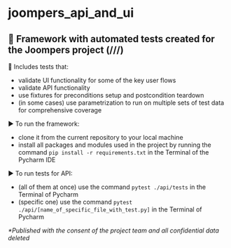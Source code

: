 # joompers_api_and_ui

## 🔸 Framework with automated tests created for the Joompers project (///)

🔸 Includes tests that:

- validate UI functionality for some of the key user flows
- validate API functionality
- use fixtures for preconditions setup and postcondition teardown
- (in some cases) use parametrization to run on multiple sets of test data for comprehensive coverage

▶️ To run the framework:
- clone it from the current repository to your local machine 
- install all packages and modules used in the project by running the command `pip install -r requirements.txt` in the Terminal of the Pycharm IDE

▶️ To run tests for API:
- (all of them at once) use the command `pytest ./api/tests` in the Terminal of Pycharm 
- (specific one) use the command `pytest ./api/[name_of_specific_file_with_test.py]` in the Terminal of Pycharm

_*Published with the consent of the project team and all confidential data deleted_

